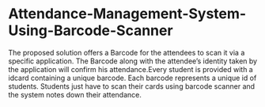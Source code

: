 # Attendance-Management-System-Using-Barcode-Scanner
The proposed solution offers a Barcode  for the attendees to scan it via a specific application. The Barcode along with the attendee’s identity taken by the application will confirm his attendance.Every student is provided with a idcard containing a unique barcode. Each barcode represents a unique id of students. Students just have to scan their cards using barcode scanner and the system notes down their attendance.
